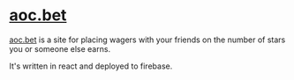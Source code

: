 # [aoc.bet](https://aoc.bet)

[aoc.bet](https://aoc.bet) is a site for placing wagers with your friends on the number of stars
you or someone else earns.

It's written in react and deployed to firebase. 

